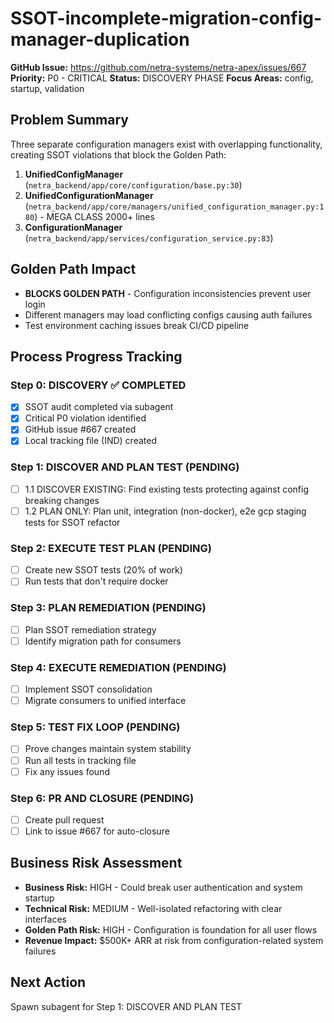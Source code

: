 # SSOT-incomplete-migration-config-manager-duplication

**GitHub Issue:** https://github.com/netra-systems/netra-apex/issues/667
**Priority:** P0 - CRITICAL
**Status:** DISCOVERY PHASE
**Focus Areas:** config, startup, validation

## Problem Summary

Three separate configuration managers exist with overlapping functionality, creating SSOT violations that block the Golden Path:

1. **UnifiedConfigManager** (`netra_backend/app/core/configuration/base.py:30`)
2. **UnifiedConfigurationManager** (`netra_backend/app/core/managers/unified_configuration_manager.py:180`) - MEGA CLASS 2000+ lines
3. **ConfigurationManager** (`netra_backend/app/services/configuration_service.py:83`)

## Golden Path Impact
- **BLOCKS GOLDEN PATH** - Configuration inconsistencies prevent user login
- Different managers may load conflicting configs causing auth failures
- Test environment caching issues break CI/CD pipeline

## Process Progress Tracking

### Step 0: DISCOVERY ✅ COMPLETED
- [x] SSOT audit completed via subagent
- [x] Critical P0 violation identified
- [x] GitHub issue #667 created
- [x] Local tracking file (IND) created

### Step 1: DISCOVER AND PLAN TEST (PENDING)
- [ ] 1.1 DISCOVER EXISTING: Find existing tests protecting against config breaking changes
- [ ] 1.2 PLAN ONLY: Plan unit, integration (non-docker), e2e gcp staging tests for SSOT refactor

### Step 2: EXECUTE TEST PLAN (PENDING)
- [ ] Create new SSOT tests (20% of work)
- [ ] Run tests that don't require docker

### Step 3: PLAN REMEDIATION (PENDING)
- [ ] Plan SSOT remediation strategy
- [ ] Identify migration path for consumers

### Step 4: EXECUTE REMEDIATION (PENDING)
- [ ] Implement SSOT consolidation
- [ ] Migrate consumers to unified interface

### Step 5: TEST FIX LOOP (PENDING)
- [ ] Prove changes maintain system stability
- [ ] Run all tests in tracking file
- [ ] Fix any issues found

### Step 6: PR AND CLOSURE (PENDING)
- [ ] Create pull request
- [ ] Link to issue #667 for auto-closure

## Business Risk Assessment
- **Business Risk:** HIGH - Could break user authentication and system startup
- **Technical Risk:** MEDIUM - Well-isolated refactoring with clear interfaces
- **Golden Path Risk:** HIGH - Configuration is foundation for all user flows
- **Revenue Impact:** $500K+ ARR at risk from configuration-related system failures

## Next Action
Spawn subagent for Step 1: DISCOVER AND PLAN TEST